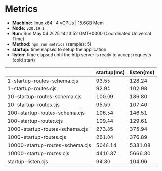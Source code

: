 # Metrics
* __Machine:__ linux x64 | 4 vCPUs | 15.6GB Mem
* __Node:__ `v20.19.1`
* __Run:__ Sun May 04 2025 14:13:52 GMT+0000 (Coordinated Universal Time)
* __Method:__ `npm run metrics` (samples: 5)
* __startup:__ time elapsed to setup the application
* __listen:__ time elapsed until the http server is ready to accept requests (cold start)

| | startup(ms) | listen(ms) |
|-| -       | -      |
| 1-startup-routes-schema.cjs | 93.55 | 128.24 |
| 1-startup-routes.cjs | 92.94 | 102.98 |
| 10-startup-routes-schema.cjs | 100.09 | 136.80 |
| 10-startup-routes.cjs | 95.59 | 107.40 |
| 100-startup-routes-schema.cjs | 106.54 | 146.51 |
| 100-startup-routes.cjs | 109.44 | 129.61 |
| 1000-startup-routes-schema.cjs | 273.85 | 375.94 |
| 1000-startup-routes.cjs | 261.04 | 376.89 |
| 10000-startup-routes-schema.cjs | 5048.14 | 5331.08 |
| 10000-startup-routes.cjs | 4410.37 | 5666.30 |
| startup-listen.cjs | 94.30 | 104.96 |
